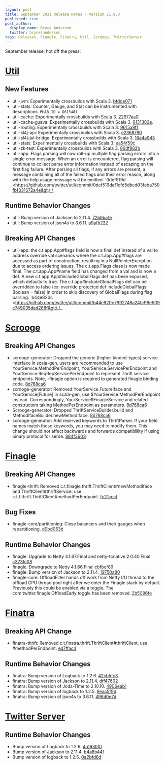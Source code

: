 ```yaml
---
layout: post
title: September 2021 Release Notes - Version 21.9.0
published: true
post_author:
  display_name: Bryce Anderson
  twitter: brycelanderson
tags: Releases, Finagle, Finatra, Util, Scrooge, TwitterServer
---
```


September release, hot off the press:

[Util](https://github.com/twitter/util/)
========================================

New Features
------------

-   util-jvm: Experimentally crossbuilds with Scala 3. [bfdde071](https://github.com/twitter/util/commit/bfdde0713ea93f29f2fe72800313c0b66f3d9e0b)
-   util-stats: Counter, Gauge, and Stat can be instrumented with descriptions. `PHAB_ID = D615481`
-   util-cache: Experimentally crossbuilds with Scala 3. [22977aa0](https://github.com/twitter/util/commit/22977aa0ff20fe5fc1226cb9a1d75fe38424280c).
-   util-cache-guava: Experimentally crossbuilds with Scala 3. [6131382e](https://github.com/twitter/util/commit/6131382e273326d14e4784463f7612f388008600).
-   util-routing: Experimentally crossbuilds with Scala 3. [9615a9f1](https://github.com/twitter/util/commit/9615a9f14ced61de3fb30846127c7094dda72a8f)
-   util-sl4j-api: Experimentally crossbuilds with Scala 3. [e2368780](https://github.com/twitter/util/commit/e23687809145b8366046deaa8a7639e97c1152d6)
-   util-sl4j-jul-bridge: Experimentally crossbuilds with Scala 3. [16a4a945](https://github.com/twitter/util/commit/16a4a945d1107a3030944595babb250e010954c8)
-   util-stats: Experimentally crossbuilds with Scala 3. [ea54f59c](https://github.com/twitter/util/commit/ea54f59c0d31b2cd37065af59dcd1d37a39e6a09)
-   util-zk-test: Experimentally crossbuilds with Scala 3. [86df882b](https://github.com/twitter/util/commit/86df882b076c2c8df8eef3bd2e5e467a2089486b)
-   util-app: Flags parsing will now roll-up multiple flag parsing errors into a single
    error message. When an error is encountered, flag parsing will continue to collect parse error
    information instead of escaping on the first flag failure. After parsing all flags, if any errors
    are present, a message containing all of the failed flags and their error reason,
    along with the help usage message will be emitted. \`0def519d &lt;https://github.com/twitter/util/commit/0def519daf1cfd5dbed03faba750fbf331672a4e&gt;\_\_

Runtime Behavior Changes
------------------------

-   util: Bump version of Jackson to 2.11.4. [72b9ba1e](https://github.com/twitter/util/commit/72b9ba1e6464af1dcab33d6d336b207342034e99)
-   util: Bump version of json4s to 3.6.11. [a9afb222](https://github.com/twitter/util/commit/a9afb222f1418995eebea38750df460ff134cea6)

Breaking API Changes
--------------------

-   util-app: the c.t.app.App\#flags field is now a final def instead of a val to address
    override val scenarios where the c.t.app.App\#flags are accessed as part of construction,
    resulting in a NullPointerException due to access ordering issues.
    The c.t.app.Flags class is now made final. The c.t.app.App\#name field has changed from
    a val and is now a def. A new c.t.app.App\#includeGlobalFlags def has been exposed, which
    defaults to true. The c.t.app\#includeGlobalFlags def can be overridden to false
    (ex: override protected def includeGlobalFlags: Boolean = false) in order to skip discovery
    of GlobalFlags during flag parsing. \`b44e820c &lt;https://github.com/twitter/util/commit/b44e820c7992746a24fc98e509c749035ded288f&gt;\_\_


[Scrooge](https://github.com/twitter/scrooge/)
==============================================

Breaking API Changes
--------------------

-   scrooge-generator: Dropped the generic (higher-kinded-types) service interface in scala-gen,
    users are recommended to use YourService.MethodPerEndpoint, YourService.ServicePerEndpoint
    and YourService.ReqRepServicePerEndpoint to represent Thrift service endpoints. Note,
    -finagle option is required to generated finagle binding code. [8d768ca6](https://github.com/twitter/scrooge/commit/8d768ca620a33d18b89492a7a2077007cedb6e7d)
-   scrooge-generator: Removed YourService.FutureIface and YourService\[Future\] in scala-gen,
    use \$YourService.MethodPerEndpoint instead. Correspondingly, YourService\$FinagleService and
    related constructors taking MethodPerEndpoint as parameters. [8d768ca6](https://github.com/twitter/scrooge/commit/8d768ca620a33d18b89492a7a2077007cedb6e7d)
-   Scrooge-generator: Dropped ThriftServiceBuilder.build and MethodIfaceBuilder.newMethodIface.
    [8d768ca6](https://github.com/twitter/scrooge/commit/8d768ca620a33d18b89492a7a2077007cedb6e7d)
-   scrooge-generator: Add reserved keywords to ThriftParser. If your field names match
    these keywords, you may need to modify them. This change should not affect backwards
    and forwards compatiblility if using binary protocol for serde. [884f3603](https://github.com/twitter/scrooge/commit/884f360361bc4abf2e2c91ada1e9cbc15f584b0d)


[Finagle](https://github.com/twitter/finagle/)
==============================================

Breaking API Changes
--------------------

-   finagle-thrift: Removed c.t.finagle.thrift.ThriftClient\#newMethodIface and
    ThriftClient\#thriftService, use c.t.f.thrift.ThriftClient\#methodPerEndpoint. [fc21cccf](https://github.com/twitter/finagle/commit/fc21cccf2003c5acdc1989b19e783d774209363a)

Bug Fixes
---------

-   finagle-core/partitioning: Close balancers and their gauges when repartitioning.
    [d0bd053d](https://github.com/twitter/finagle/commit/d0bd053d2043eb1dd9e6aa8e43668a10ee857911)

Runtime Behavior Changes
------------------------

-   finagle: Upgrade to Netty 4.1.67.Final and netty-tcnative 2.0.40.Final. [c373fc08](https://github.com/twitter/finagle/commit/c373fc087b1b04cf36bc43baa576dc81337248a1)
-   finagle: Downgrade to Netty 4.1.66.Final [cbfbef89](https://github.com/twitter/finagle/commit/cbfbef8986fbdeabccda74bf9d2e1f35f706beb9)
-   finagle: Bump version of Jackson to 2.11.4. [19750a80](https://github.com/twitter/finagle/commit/19750a804fba41b5c074c39cda94d85dccb4160a)
-   finagle-core: OffloadFilter hands off work from Netty I/O thread to the offload CPU thread pool
    right after we enter the Finagle stack by default. Previously this could be enabled via a toggle.
    The com.twitter.finagle.OffloadEarly toggle has been removed. [2b5086fe](https://github.com/twitter/finagle/commit/2b5086fe877ef40ff62bff1171439b09c754848d)


[Finatra](https://github.com/twitter/finatra/)
==============================================

Breaking API Change
-------------------

-   finatra-thrift: Removed c.t.finatra.thrift.ThriftClient\#thriftClient, use
    \#methodPerEndpoint. [ed7ffac4](https://github.com/twitter/finatra/commit/ed7ffac459be28b1bd61afae3f7bead02ed2875d)

Runtime Behavior Changes
------------------------

-   finatra: Bump version of Logback to 1.2.6. [42cb5fc3](https://github.com/twitter/finatra/commit/42cb5fc35e7c2ed9d9d936b12ca79fd46cf3af45)
-   finatra: Bump version of Jackson to 2.11.4. [dff47602](https://github.com/twitter/finatra/commit/dff47602dc48238c76ea8a25a7ced13fc2120af6)
-   finatra: Bump version of Joda-Time to 2.10.10. [4906eab1](https://github.com/twitter/finatra/commit/4906eab1d788eb28586cd28bbaea445ca88f9c1d)
-   finatra: Bump version of logback to 1.2.5. [9eaa5f9d](https://github.com/twitter/finatra/commit/9eaa5f9d9486e54881676c2838436fc59e827d87)
-   finatra: Bump version of json4s to 3.6.11. [496d0e7d](https://github.com/twitter/finatra/commit/496d0e7d30e3b44d2c5223bd7aa1e1439b077fdc)


[Twitter Server](https://github.com/twitter/twitter-server/)
============================================================

Runtime Behavior Changes
------------------------

-   Bump version of Logback to 1.2.6. [4a1930f0](https://github.com/twitter/twitter-server/commit/4a1930f0da624ff59dbe47a9508f52d98603355f)
-   Bump version of Jackson to 2.11.4. [b4a8b44f](https://github.com/twitter/twitter-server/commit/b4a8b44f34445d31ebfcfa00f0343f79cbf27089)
-   Bump version of logback to 1.2.5. [0a2bfd6d](https://github.com/twitter/twitter-server/commit/0a2bfd6dee0d1651545b9ad0b001cf78a5f5b28d)

